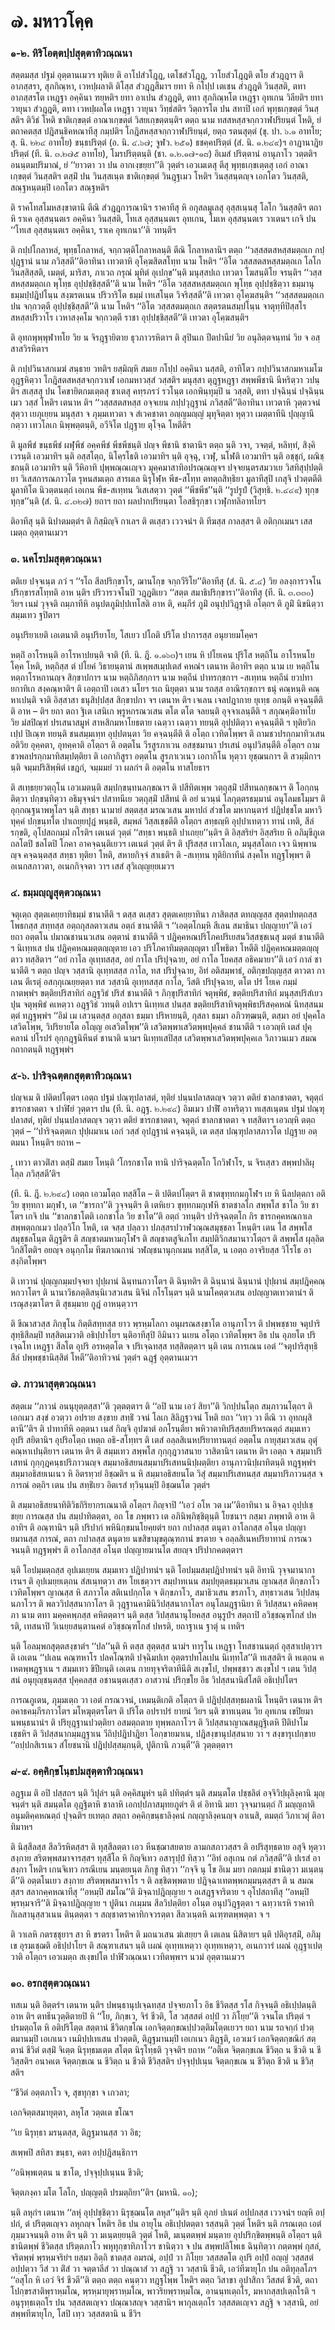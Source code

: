 <h1>๗. มหาวโคฺค</h1>
<h3>๑-๒. หิริโอตฺตปฺปสุตฺตาทิวณฺณนา</h3>
<p> สตฺตมสฺส  ปฐมํ อุตฺตานเมวฯ ทุติเย ติ อาโปสํวโฎฺฎ, เตโชสํวโฎฺฎ, วาโยสํวโฎฺฎติ ตโย สํวฎฺฎาฯ ติ อาภสฺสรา, สุภกิณฺหา, เวหปฺผลาติ ติโสฺส สํวฎฺฎสีมาฯ ยทา หิ กโปฺป เตเชน สํวฎฺฎติ วินสฺสติ, ตทา อาภสฺสรโต เหฎฺฐา อคฺคินา ฑยฺหติฯ ยทา อาเปน สํวฎฺฎติ, ตทา สุภกิณฺหโต เหฎฺฐา อุทเกน วิลียติฯ ยทา วายุนา สํวฎฺฎติ, ตทา เวหปฺผลโต เหฎฺฐา วายุนา วิทฺธํสติฯ วิตฺถารโต ปน สทาปิ เอกํ พุทฺธเกฺขตฺตํ วินสฺสติฯ  ติวิธํ โหติ ชาติเกฺขตฺตํ อาณาเกฺขตฺตํ  วิสยเกฺขตฺตนฺติฯ ตตฺถ  นาม ทสสหสฺสจกฺกวาฬปริยนฺตํ โหติ, ยํ ตถาคตสฺส ปฎิสนฺธิคหณาทีสุ กมฺปติฯ  โกฎิสหสฺสจกฺกวาฬปริยนฺตํ, ยตฺถ รตนสุตฺตํ (ขุ. ปา. ๖.๑ อาทโย; สุ. นิ. ๒๒๔ อาทโย) ขนฺธปริตฺตํ (อ. นิ. ๔.๖๗; จูฬว. ๒๕๑) ธชคฺคปริตฺตํ (สํ. นิ. ๑.๒๔๙)ฯ อาฎานาฎิยปริตฺตํ (ที. นิ. ๓.๒๗๕ อาทโย), โมรปริตฺตนฺติ (ชา. ๑.๒.๑๗-๑๘) อิเมสํ ปริตฺตานํ อานุภาโว วตฺตติฯ  อนนฺตมปริมาณํ, ยํ ‘‘ยาวตา วา ปน อากเงฺขยฺยา’’ติ วุตฺตํฯ เอวเมเตสุ ตีสุ พุทฺธเกฺขเตฺตสุ เอกํ อาณาเกฺขตฺตํ วินสฺสติฯ ตสฺมิํ ปน วินสฺสเนฺต ชาติเกฺขตฺตํ วินฎฺฐเมว โหติฯ วินสฺสนฺตญฺจ เอกโตว วินสฺสติ, สณฺฐหนฺตมฺปิ เอกโตว สณฺฐหติฯ</p>


<p>ติ ราคโทสโมหสงฺขาตานิ ตีณิ สํวฎฺฎการณานิฯ ราคาทีสุ หิ อกุสลมูเลสุ อุสฺสเนฺนสุ โลโก วินสฺสติฯ ตถา หิ ราเค อุสฺสนฺนตเร อคฺคินา วินสฺสติ, โทเส อุสฺสนฺนตเร อุทเกน, โมเห อุสฺสนฺนตเร วาเตนฯ เกจิ ปน ‘‘โทเส อุสฺสนฺนตเร อคฺคินา, ราเค อุทเกนา’’ติ วทนฺติฯ</p>


<p>ติ กปฺปโกลาหลํ, พุทฺธโกลาหลํ, จกฺกวตฺติโกลาหลนฺติ ตีณิ โกลาหลานิฯ ตตฺถ ‘‘วสฺสสตสหสฺสมตฺถเก กปฺปุฎฺฐานํ นาม ภวิสฺสตี’’ติอาทินา เทวตาหิ อุโคฺฆสิตสโทฺท  นาม โหติฯ ‘‘อิโต วสฺสสตสหสฺสมตฺถเก โลโก วินสฺสิสฺสติ, เมตฺตํ, มาริสา, ภาเวถ กรุณํ มุทิตํ อุเปกฺข’’นฺติ มนุสฺสปเถ เทวตา โฆสนฺติโย จรนฺติฯ ‘‘วสฺสสหสฺสมตฺถเก  พุโทฺธ อุปฺปชฺชิสฺสตี’’ติ  นาม โหติฯ ‘‘อิโต วสฺสสหสฺสมตฺถเก พุโทฺธ อุปฺปชฺชิตฺวา ธมฺมานุธมฺมปฺปฎิปโนฺน สงฺฆรตเนน ปริวาริโต ธมฺมํ เทเสโนฺต วิจริสฺสตี’’ติ เทวตา อุโคฺฆสนฺติฯ ‘‘วสฺสสตมตฺถเก ปน จกฺกวตฺตี อุปฺปชฺชิสฺสตี’’ติ  นาม โหติฯ ‘‘อิโต วสฺสสตมตฺถเก สตฺตรตนสมฺปโนฺน จาตุทฺทีปิสฺสโร สหสฺสปริวาโร เวหาสงฺคโม จกฺกวตฺตี ราชา อุปฺปชฺชิสฺสตี’’ติ เทวตา อุโคฺฆสนฺติฯ</p>


<p>ติ อุทกพุพฺพุฬาทโย วิย น จิรฎฺฐายิตาย ธุวภาวรหิตาฯ ติ สุปินเก ปีตปานียํ วิย อนุลิตฺตจนฺทนํ วิย จ อสฺสาสวิรหิตาฯ</p>


<p>ติ  กปฺปวินาสกเมฆํ สนฺธาย วทติฯ ยสฺมิญฺหิ สมเย กโปฺป อคฺคินา นสฺสติ, อาทิโตว กปฺปวินาสกมหาเมโฆ อุฎฺฐหิตฺวา โกฎิสตสหสฺสจกฺกวาเฬ เอกมหาวสฺสํ วสฺสติฯ มนุสฺสา ตุฎฺฐหฎฺฐา สพฺพพีชานิ นีหริตฺวา วปนฺติฯ สเสฺสสุ ปน โคขายิตกมเตฺตสุ ชาเตสุ คทฺรภรวํ รวโนฺต เอกพินฺทุมฺปิ น วสฺสติ, ตทา ปจฺฉินฺนํ ปจฺฉินฺนเมว วสฺสํ โหติฯ เตนาห ติฯ ‘‘วสฺสสตสหสฺส อจฺจเยน กปฺปวุฎฺฐานํ ภวิสฺสตี’’ติอาทินา เทวตาหิ วุตฺตวจนํ สุตฺวา เยภุเยฺยน มนุสฺสา จ ภุมฺมเทวตา จ สํเวคชาตา อญฺญมญฺญํ มุทุจิตฺตา หุตฺวา เมตฺตาทีนิ ปุญฺญานี กตฺวา เทวโลเก นิพฺพตฺตนฺติ, อวีจิโต ปฎฺฐาย ตุโจฺฉ โหตีติฯ</p>


<p>ติ มูลพีชํ ขนฺธพีชํ ผฬุพีชํ อคฺคพีชํ พีชพีชนฺติ ปญฺจ พีชานิ ชาตานิฯ ตตฺถ นฺติ วจา, วจตฺตํ, หลิทฺทํ, สิงฺคิเวรนฺติ เอวมาทิฯ นฺติ อสฺสโตฺถ, นิโคฺรโธติ เอวมาทิฯ นฺติ อุจฺฉุ, เวฬุ, นโฬติ เอวมาทิฯ นฺติ อชฺชุกํ, ผณิชฺชกนฺติ เอวมาทิฯ นฺติ วีหิอาทิ ปุพฺพณฺณเญฺจว มุคฺคมาสาทิอปรณฺณญฺจฯ ปจฺจยนฺตรสมวาเย วิสทิสุปฺปตฺติยา วิเสสการณภาวโต รุหนสมเตฺถ สารผเล นิรุโฬฺห พีช-สโทฺท ตทตฺถสิทฺธิยา มูลาทีสุปิ เกสุจิ ปวตฺตตีติ มูลาทิโต นิวตฺตนตฺถํ เอเกน พีช-สเทฺทน วิเสเสตฺวา วุตฺตํ ‘‘พีชพีช’’นฺติ ‘‘รูปรูปํ (วิสุทฺธิ. ๒.๔๔๙) ทุกฺขทุกฺข’’นฺติ (สํ. นิ. ๔.๓๒๗) ยถาฯ ยถา ผลปากปริยนฺตา โอสธิรุกฺขา เวฬุกทลิอาทโยฯ</p>


<p>ติอาทีสุ นฺติ นิปาตมตฺตํฯ ติ กิสฺมิญฺจิ กาเลฯ ติ ตเสฺสว  เววจนํฯ ติ ทีฆสฺส กาลสฺสฯ ติ อติกฺกเมนฯ เสสเมตฺถ อุตฺตานเมวฯ</p>

</p>


<h3>๓. นคโรปมสุตฺตวณฺณนา</h3>
<p> ตติเย ปจฺจเนฺต ภวํ ฯ ‘‘รโถ สีลปริกฺขาโร, ฌานโกฺข จกฺกวีริโย’’ติอาทีสุ (สํ. นิ. ๕.๔) วิย อลงฺการวจโน ปริกฺขารสโทฺทติ อาห นฺติฯ ปริวารวจโนปิ วฎฺฎติเยว ‘‘สตฺต สมาธิปริกฺขารา’’ติอาทีสุ  (ที. นิ. ๓.๓๓๐) วิยฯ เนมํ วุจฺจติ ถมฺภาทีหิ อนุปตภูมิปฺปเทโสติ อาห ติ, คมฺภีรํ ภูมิํ อนุปฺปวิฎฺฐาติ อโตฺถฯ ติ ภูมิํ นิขนิตฺวา สมฺมเทว ฐปิตาฯ</p>


<p>อนุปริยาเยติ เอเตนาติ อนุปริยาโย, โสเยว ปโถติ  ปริโต ปาการสฺส อนุยายมโคฺคฯ</p>


<p>หตฺถิํ อาโรหนฺติ อาโรหาปยนฺติ จาติ  (ที. นิ. ฎี. ๑.๑๖๓)ฯ เยน หิ ปโยเคน ปุริโส หตฺถิโน อาโรหนโยโคฺค โหติ, หตฺถิสฺส ตํ ปโยคํ วิธายนฺตานํ สเพฺพสเมฺปเตสํ คหณํฯ เตนาห ติอาทิฯ ตตฺถ  นาม เย หตฺถิโน หตฺถาโรหกานญฺจ สิกฺขาปกาฯ  นาม หตฺถิภิสกฺกาฯ  นาม หตฺถีนํ ปาทรกฺขกาฯ -สเทฺทน หตฺถีนํ ยวปทายกาทิเก สงฺคณฺหาติฯ ติ เอตฺถาปิ เอเสว นโยฯ รเถ นิยุตฺตา  นาม รถสฺส อาณิรกฺขกาฯ ธนุํ คณฺหนฺติ คณฺหาเปนฺติ จาติ  อิสฺสาสา ธนุสิปฺปสฺส สิกฺขาปกา จฯ เตนาห ติฯ เจเลน เจลปฎากาย ยุเทฺธ อกนฺติ คจฺฉนฺตีติ ติ อาห – ติฯ ยถา ตถา ฐิเต เสนิเก พฺรูหกรณวเสน ตโต ตโต จลยนฺติ อุจฺจาเลนฺตีติ ฯ สกุณคฺฆิอาทโย วิย มํสปิณฺฑํ ปรเสนาสมูหํ สาหสิกมหาโยธตาย เฉตฺวา เฉตฺวา ทยนฺติ อุปฺปติตฺวา คจฺฉนฺตีติ ฯ ทุติยวิกเปฺป ปิเณฺฑ ทยนฺติ ชนสมฺมเทฺท อุปฺปตนฺตา วิย คจฺฉนฺตีติ ติ อโตฺถ เวทิตโพฺพฯ ติ ถามชวปรกฺกมาทิวเสน อติวิย อุคฺคตา, อุทคฺคาติ อโตฺถฯ ติ อตฺตโน  วีรสูรภาเวน อสชฺชมานา ปรเสนํ อนุปวิสนฺตีติ อโตฺถฯ ถามชวพลปรกฺกมาทิสมฺปตฺติยา ติ เอกากิสูรา อตฺตโน สูรภาเวเนว เอกากิโน หุตฺวา ยุชฺฌนกาฯ ติ สวมฺมิกาฯ นฺติ จมฺมปริสิพฺพิตํ เขฎกํ, จมฺมมยํ วา ผลกํฯ ติ อตฺตโน ทาสโยธาฯ</p>


<p>ติ สเทฺธยฺยวตฺถุโน เอวเมตนฺติ สมฺปกฺขนฺทนลกฺขณาฯ ติ ปสีทิตเพฺพ วตฺถุสฺมิํ ปสีทนลกฺขณาฯ ติ  โอกฺกนฺติตฺวา ปกฺขนฺทิตฺวา อธิมุจฺจนํฯ ปสาทนีเย วตฺถุสฺมิํ ปสีทนํ ติ อยํ นวนฺนํ โลกุตฺตรธมฺมานํ อนุโลมธโมฺมฯ ติ อุกฺกณฺฐนาพหุโลฯ นฺติ สทฺธา นามายํ สตฺตสฺส มรณวเสน มหาปถํ สํวชโต มหากนฺตารํ ปฎิปชฺชโต มหาวิทุคฺคํ ปกฺขนฺทโต ปาเถยฺยปุฎํ พนฺธติ, สมฺพลํ วิสฺสเชฺชตีติ อโตฺถฯ สทฺธญฺหิ อุปฺปาเทตฺวา ทานํ เทติ, สีลํ รกฺขติ, อุโปสถกมฺมํ กโรติฯ เตเนตํ วุตฺตํ ‘‘สทฺธา พนฺธติ ปาเถยฺย’’นฺติฯ ติ อิสฺสริยํฯ อิสฺสริเย หิ อภิมุขีภูเต ถลโตปิ ชลโตปิ โภคา อาคจฺฉนฺติเยวฯ เตเนตํ วุตฺตํ ติฯ ติ ปุริสสฺส เทวโลเก, มนุสฺสโลเก เจว นิพฺพานญฺจ คจฺฉนฺตสฺส สทฺธา ทุติยา โหติ, สหายกิจฺจํ สาเธติฯ ติ -สเทฺทน ทุติยิกาทีนํ สงฺคโห ทฎฺฐโพฺพฯ ติ อเนกสภาวตา, อเนกกิจฺจตา วาฯ เสสํ สุวิเญฺญยฺยเมวฯ</p>

</p>


<h3>๔. ธมฺมญฺญูสุตฺตวณฺณนา</h3>
<p> จตุเตฺถ สุตฺตเคยฺยาทิธมฺมํ ชานาตีติ ฯ ตสฺส ตเสฺสว สุตฺตเคยฺยาทินา ภาสิตสฺส ตทญฺญสฺส สุตฺตปทตฺถสฺส โพธกสฺส สทฺทสฺส อตฺถกุสลตาวเสน อตฺถํ ชานาตีติ ฯ ‘‘เอตฺตโกมฺหิ สีเลน สมาธินา ปญฺญายา’’ติ เอวํ ยถา อตฺตโน ปมาณชานนวเสน อตฺตานํ ชานาตีติ ฯ ปฎิคฺคหณปริโภคปริเยสนวิสฺสชฺชเนสุ มตฺตํ ชานาตีติ ฯ นิเทฺทเส ปน ปฎิคฺคหณมตฺตญฺญุตาย เอว ปริโภคาทิมตฺตญฺญุตา ปโพธิตา โหตีติ ปฎิคฺคหณมตฺตญฺญุตาว ทสฺสิตาฯ ‘‘อยํ กาโล อุเทฺทสสฺส, อยํ กาโล ปริปุจฺฉาย, อยํ กาโล โยคสฺส อธิคมายา’’ติ เอวํ กาลํ ชานาตีติ ฯ ตตฺถ ปญฺจ วสฺสานิ อุเทฺทสสฺส กาโล, ทส ปริปุจฺฉาย, อิทํ อติสมฺพาธํ, อติกฺขปญฺญสฺส ตาวตา กาเลน ตีเรตุํ อสกฺกุเณยฺยตฺตา  ทส วสฺสานิ อุเทฺทสสฺส กาโล, วีสติ ปริปุจฺฉาย, ตโต ปรํ โยเค กมฺมํ กาตพฺพํฯ ขตฺติยปริสาทิกํ  อฎฺฐวิธํ ปริสํ ชานาตีติ ฯ ภิกฺขุปริสาทิกํ จตุพฺพิธํ, ขตฺติยปริสาทิกํ มนุสฺสปริสํเยว ปุน จตุพฺพิธํ คเหตฺวา อฎฺฐวิธํ วทนฺติ อปเรฯ นิเทฺทเส ปนสฺส ขตฺติยปริสาทิจตุพฺพิธปริสคฺคหณํ นิทสฺสนมตฺตํ ทฎฺฐพฺพํฯ ‘‘อิมํ เม เสวนฺตสฺส อกุสลา ธมฺมา ปริหายนฺติ, กุสลา ธมฺมา อภิวฑฺฒนฺติ, ตสฺมา อยํ ปุคฺคโล เสวิตโพฺพ, วิปริยายโต อโญฺญ อเสวิตโพฺพ’’ติ เสวิตพฺพาเสวิตพฺพปุคฺคลํ ชานาตีติ ฯ เอวญฺหิ เตสํ ปุคฺคลานํ ปโรปรํ อุกฺกฎฺฐนิหีนตํ ชานาติ นามฯ นิเทฺทเสปิสฺส เสวิตพฺพาเสวิตพฺพปุคฺคเล วิภาวนเมว สมณกถากตนฺติ ทฎฺฐพฺพํฯ</p>

</p>


<h3>๕-๖. ปาริจฺฉตฺตกสุตฺตาทิวณฺณนา</h3>
<p> ปญฺจเม ติ ปติตปโตฺตฯ เอตฺถ ปฐมํ ปณฺฑุปลาสตํ, ทุติยํ ปนฺนปลาสตญฺจ วตฺวา ตติยํ ชาลกชาตตา, จตุตฺถํ ขารกชาตตา จ ปาฬิยํ วุตฺตาฯ  ปน  (ที. นิ. อฎฺฐ. ๒.๒๙๔) อิมเมว ปาฬิํ อาหริตฺวา ทเสฺสเนฺตน ปฐมํ ปณฺฑุปลาสตํ, ทุติยํ ปนฺนปลาสตญฺจ วตฺวา ตติยํ ขารกชาตตา, จตุตฺถํ ชาลกชาตตา จ ทสฺสิตาฯ เอวญฺหิ ตตฺถ วุตฺตํ – ‘‘ปาริจฺฉตฺตเก ปุปฺผมาเน เอกํ วสฺสํ อุปฎฺฐานํ คจฺฉนฺติ, เต ตสฺส ปณฺฑุปลาสภาวโต ปฎฺฐาย อตฺตมนา โหนฺติฯ ยถาห –</p>

, เทวา ตาวติํสา ตสฺมิํ สมเย โหนฺติ ‘โกรกชาโต ทานิ ปาริจฺฉตฺตโก โกวิฬาโร, น จิรเสฺสว สพฺพปาลิผุโลฺล ภวิสฺสตี’ติฯ</p>


<p>  (ที. นิ. ฎี. ๒.๒๙๔) เอตฺถ เอวมโตฺถ ทสฺสิโต – ติ ปติตปโตฺตฯ ติ ชาตขุทฺทกมกุโฬฯ เย หิ นีลปตฺตกา อติวิย ขุทฺทกา มกุฬา, เต ‘‘ขารกา’’ติ วุจฺจนฺติฯ ติ เตหิเยว ขุทฺทกมกุเฬหิ ชาตชาลโก สพฺพโส ชาโล วิย ชาโตฯ เกจิ ปน ‘‘ชาลกชาโตติ เอกชาโล วิย ชาโต’’ติ อตฺถํ วทนฺติฯ ปาริจฺฉตฺตโก กิร ขารกคฺคหณกาเล สพฺพตฺถกเมว ปลฺลวิโก โหติ, เต จสฺส ปลฺลวา ปภสฺสรปวาฬวณฺณสมุชฺชลา โหนฺติฯ เตน โส สพฺพโส สมุชฺชลโนฺต ติฎฺฐติฯ ติ สญฺชาตมหามกุโฬฯ ติ สญฺชาตสูจิเภโท สมฺปติวิกสมานาวโตฺถฯ ติ สพฺพโส ผุลฺลิตวิกสิโตติฯ อยญฺจ อนุกฺกโม ทีฆภาณกานํ วฬญฺชนานุกฺกเมน ทสฺสิโต, น เอตฺถ อาจริยสฺส วิโรโธ อาสงฺกิตโพฺพฯ</p>


<p>ติ เทวานํ ปุญฺญกมฺมปจฺจยา ปุปฺผานํ ฉินฺทนกวาโตฯ ติ ฉินฺทติฯ ติ ฉินฺนานํ ฉินฺนานํ ปุปฺผานํ สมฺปฎิคฺคณฺหกวาโตฯ ติ นานาวิธภตฺติสนฺนิเวสวเสน นิจินํ กโรโนฺตฯ นฺติ นามโคตฺตวเสน อปญฺญาตเทวตานํฯ ติ เรณุสงฺฆาโตฯ ติ สุธมฺมาย กูฎํ อาหนฺตฺวาฯ</p>


<p>ติ ขีณาสวสฺส ภิกฺขุโน กิตฺติสทฺทสฺส ยาว พฺรหฺมโลกา อนุผรณสงฺขาโต อานุภาโวฯ ติ ปพฺพชฺชาย จตุปาริสุทฺธิสีลมฺปิ ทสฺสิตเมวาติ อธิปฺปาโยฯ นฺติอาทีสุปิ อิมินาว นเยน อโตฺถ เวทิตโพฺพฯ อิธ ปน อุภยโต ปริเจฺฉโท เหฎฺฐา สีลโต อุปริ อรหตฺตโต จ ปริเจฺฉทสฺส ทสฺสิตตฺตาฯ นฺติ เตน การเณน เอตํ ‘‘จตุปาริสุทฺธิสีลํ ปพฺพชฺชานิสฺสิตํ โหตี’’ติอาทิวจนํ วุตฺตํฯ ฉฎฺฐํ อุตฺตานเมวฯ</p>

</p>


<h3>๗. ภาวนาสุตฺตวณฺณนา</h3>
<p> สตฺตเม   ‘‘ภาวนํ อนนุยุตฺตสฺสา’’ติ วุตฺตตฺตาฯ ติ ‘‘อปิ นาม เอวํ สิยา’’ติ วิกปฺปนโตฺถ สมฺภาวนโตฺถฯ ติ เอกเมว สงฺขํ อวตฺวา อปราย สงฺขาย สทฺธิํ วจนํ โลเก สิลิฎฺฐวจนํ โหติ ยถา ‘‘เทฺว วา  ตีณิ วา อุทกผุสิตานี’’ติฯ ติ ปาทาทีหิ อตฺตนา เนสํ กิญฺจิ อุปฆาตํ อกโรนฺติยา พหิวาตาทิปริสฺสยปริหรณตฺถํ สมฺมเทว อุปริ สยิตานิฯ อุปริอโตฺถ เหตฺถ อธิ-สโทฺทฯ ติ เตสํ อลฺลสิเนหปริยาทานตฺถํ อตฺตโน กายุสฺมาวเสน อุตุํ คณฺหาเปนฺติยาฯ เตนาห ติฯ ติ สมฺมเทว สพฺพโส กุกฺกุฎวาสนาย วาสิตานิฯ เตนาห ติฯ เอตฺถ จ สมฺมาปริเสทนํ กุกฺกุฎคนฺธปริภาวนญฺจ สมฺมาอธิสยนสมฺมาปริเสทนนิปฺผตฺติยา อานุภาวนิปฺผาทิตนฺติ ทฎฺฐพฺพํฯ สมฺมาอธิสยเนเนว หิ อิตรทฺวยํ อิชฺฌติฯ น หิ สมฺมาอธิสยนโต วิสุํ สมฺมาปริเสทนสฺส สมฺมาปริภาวนสฺส จ การณํ อตฺถิฯ เตน ปน สทฺธิํเยว อิตเรสํ ทฺวินฺนมฺปิ อิชฺฌนโต วุตฺตํฯ</p>


<p>ติ สมฺมาอธิสยนาทิติวิธกิริยากรเณนาติ อโตฺถฯ กิญฺจาปิ ‘‘เอวํ อโห วต เม’’ติอาทินา น อิจฺฉา อุปฺปเชฺชยฺย การณสฺส ปน สมฺปาทิตตฺตา, อถ โข ภพฺพาว เต อภินิพฺภิชฺชิตุนฺติ โยชนาฯ กสฺมา ภพฺพาติ อาห ติอาทิฯ ติ อณฺฑานิฯ นฺติ ปริปากํ พหินิกฺขมนโยคฺยตํฯ ยถา กปาลสฺส ตนุตา อาโลกสฺส อโนฺต ปญฺญายมานสฺส การณํ, ตถา กปาลสฺส ตนุตาย นขสิขามุขตุณฺฑกานํ ขรตาย จ อลฺลสิเนหปริยาทานํ การณวจนนฺติ ทฎฺฐพฺพํฯ ติ อาโลกสฺส อโนฺต ปญฺญายมานโต สยญฺจ ปริปากคตตฺตาฯ</p>


<p>นฺติ โอปมฺมตฺถสฺส อุปเมเยฺยน สมฺมเทว ปฎิปาทนํฯ นฺติ โอปมฺมสมฺปฎิปาทนํฯ นฺติ อิทานิ วุจฺจมานากาเรนฯ ติ อุปเมยฺยเตฺถน สํสเนฺทตฺวา สห โยเชตฺวาฯ สมฺปาทเนน สมฺปยุตฺตธมฺมวเสน ญาณสฺส ติกฺขภาโว เวทิตโพฺพฯ ญาณสฺส หิ สภาวโต สติเนปกฺกโต จ ติกฺขภาโว, สมาธิวเสน ขรภาโว, สทฺธาวเสน วิปฺปสนฺนภาโวฯ ติ พลววิปสฺสนากาโลฯ ติ  วุฎฺฐานคามินิวิปสฺสนากาโลฯ อนุโลมฎฺฐานิยา หิ วิปสฺสนา คหิตคพฺภา นาม ตทา มคฺคคพฺภสฺส คหิตตฺตาฯ นฺติ ตสฺส วิปสฺสนานุโยคสฺส อนุรูปํฯ สตฺถาปิ อวิชฺชณฺฑโกสํ ปหรติ, เทสนาปิ วิเนยฺยสนฺตานคตํ อวิชฺชณฺฑโกสํ ปหรติ, ยถาฐาเน ฐาตุํ น เทติฯ</p>


<p>นฺติ โอลมฺพกสุตฺตสงฺขาตํฯ ‘‘ปล’’นฺติ หิ ตสฺส สุตฺตสฺส นามํฯ  ทารุโน เหฎฺฐา โทสชานนตฺถํ อุสฺสาเปตฺวาฯ ติ เอเตน ‘‘ปเลน คณฺฑหาโร ปลคโณฺฑติ ปจฺฉิมปเท อุตฺตรปทโลเปน นิเทฺทโส’’ติ ทเสฺสติฯ ติ หเตฺถน คเหตพฺพฎฺฐาเน ฯ สมฺมเทว ขิปียนฺติ เอเตน กายทุจฺจริตาทีนีติ สเงฺขโป, ปพฺพชฺชาว สเงฺขโป ฯ เตน วิปสฺสนํ อนุยุญฺชนฺตสฺส ปุคฺคลสฺส อชานนฺตเสฺสว อาสวานํ ปริกฺขโย อิธ วิปสฺสนานิสํโสติ อธิเปฺปโตฯ</p>


<p> การณภูเตน, ภุมฺมเตฺถ วา เอตํ กรณวจนํ, เหมนฺติเกติ อโตฺถฯ ติ ปฎิปฺปสฺสทฺธผลานิ โหนฺติฯ เตนาห ติฯ  อคาธคมฺภีรภาวโตฯ  มโหฆุตฺตรโตฯ ติ ปริโต อปราปรํ ยายนํ วิยฯ นฺติ ขาทเนฺตน วิย อุทเกน เขปิยมานพนฺธนานํฯ ติ ปริยุฎฺฐานปวตฺติยา อสมตฺถตาย ทุพฺพลภาโวฯ ติ วิปสฺสนาญาณสมุฎฺฐิเตหิ ปีติปาโมเชฺชหิฯ ติ วิปสฺสนากมฺมฎฺฐาเน วีถิปฺปฎิปาฎิยา โอกฺขายมาเน, ปฎิสงฺขานุปสฺสนาย วา ฯ สงฺขารุเปกฺขาย  ‘‘อปฺปกสิเรเนว สํโยชนานิ ปฎิปฺปสฺสมฺภนฺติ, ปูติกานิ ภวนฺตี’’ติ วุตฺตตฺตาฯ</p>

</p>


<h3>๘-๙. อคฺคิกฺขโนฺธปมสุตฺตาทิวณฺณนา</h3>
<p> อฎฺฐเม ติ อปิ ปสฺสถฯ นฺติ วิปุลํฯ นฺติ อคฺคิสมูหํฯ นฺติ ปทิตฺตํฯ นฺติ สมนฺตโต ปชฺชลิตํ อจฺจิวิปฺผุลิงฺคานิ  มุญฺจนฺตํฯ นฺติ สมนฺตโต อุฎฺฐิตาหิ ชาลาหิ เอกปฺปภาสมุทยภูตํฯ ติ ตํ อิทานิ มยา วุจฺจมานตฺถํ กิํ มญฺญถาติ อนุมติคฺคหณตฺถํ ปุจฺฉติฯ ยเทตฺถ สตฺถา อคฺคิกฺขนฺธาลิงฺคนํ กญฺญาลิงฺคนญฺจ อาเนสิ, ตมตฺถํ วิภาเวตุํ ติอาทิมาหฯ</p>


<p>ติ นิสฺสีลสฺส สีลวิรหิตสฺสฯ ติ ทุสฺสีลตฺตา เอว หีนชฺฌาสยตาย ลามกสภาวสฺสฯ ติ อปริสุทฺธตาย อสุจิ หุตฺวา สงฺกาย สริตพฺพสมาจารสฺสฯ ทุสฺสีโล หิ กิญฺจิเทว อสารุปฺปํ ทิสฺวา ‘‘อิทํ อสุเกน กตํ ภวิสฺสตี’’ติ ปเรสํ อาสงฺกา โหติฯ เกนจิเทว กรณีเยน มนฺตยเนฺต ภิกฺขู ทิสฺวา ‘‘กจฺจิ นุ โข อิเม มยา กตกมฺมํ ชานิตฺวา มเนฺตนฺตี’’ติ อตฺตโนเยว สงฺกาย สริตพฺพสมาจาโร ฯ ติ ลชฺชิตพฺพตาย ปฎิจฺฉาเทตพฺพกมฺมนฺตสฺสฯ ติ น สมณสฺสฯ สลากคฺคหณาทีสุ ‘‘อหมฺปิ สมโณ’’ติ มิจฺฉาปฎิญฺญาย ฯ อเสฎฺฐจาริตาย ฯ อุโปสถาทีสุ ‘‘อหมฺปิ พฺรหฺมจารี’’ติ มิจฺฉาปฎิญฺญาย ฯ ปูตินา กเมฺมน สีลวิปตฺติยา อโนฺต อนุปวิฎฺฐตฺตา ฯ ฉทฺวาเรหิ ราคาทิกิเลสานุสฺสวเนน ตินฺตตฺตา ฯ สญฺชาตราคาทิกจวรตฺตา สีลวเนฺตหิ ฉเฑฺฑตพฺพตฺตา จ ฯ</p>


<p>ติ วาเลหิ กตรชฺชุยาฯ สา หิ ขรตรา โหติฯ ติ มถนวเสน ฆํเสยฺยฯ ติ เตเลน นิสิตายฯ นฺติ ปติอุรสฺมิํ, อภิมุเข อุรมเชฺฌติ อธิปฺปาโยฯ ติ สณฺฑาเสนฯ นฺติ เผณํ อุเทฺทเหตฺวา อุเทฺทเหตฺวา, อเนกวารํ เผณํ อุฎฺฐาเปตฺวาติ อโตฺถฯ เอวเมตฺถ สเงฺขปโต ปาฬิวณฺณนา เวทิตพฺพาฯ นวมํ อุตฺตานเมวฯ</p>

</p>


<h3>๑๐. อรกสุตฺตวณฺณนา</h3>
<p> ทสเม นฺติ อิตฺตรํฯ เตนาห นฺติฯ ปพนฺธานุปเจฺฉทสฺส ปจฺจยภาโว อิธ ชีวิตสฺส รโส กิจฺจนฺติ อธิเปฺปตนฺติ อาห  ติฯ ตทธีนวุตฺติตายปิ หิ ‘‘โย, ภิกฺขเว, จิรํ ชีวติ, โส วสฺสสตํ อปฺปํ วา ภิโยฺย’’ติ วจนโต ปริตฺตํ ฯ ปรมตฺถโต หิ อติปริโตฺต สตฺตานํ ชีวิตกฺขโณ เอกจิตฺตกฺขณปฺปวตฺติมโตฺตเยวฯ ยถา นาม รถจกฺกํ ปวตฺตมานมฺปิ เอเกเนว เนมิปฺปเทเสน ปวตฺตติ, ติฎฺฐมานมฺปิ เอเกเนว ติฎฺฐติ, เอวเมวํ เอกจิตฺตกฺขณิกํ สตฺตานํ ชีวิตํ ตสฺมิํ จิเตฺต นิรุทฺธมเตฺต สโตฺต นิรุโทฺธติ วุจฺจติฯ ยถาห ‘‘อตีเต จิตฺตกฺขเณ ชีวิตฺถ น ชีวติ น ชีวิสฺสติฯ อนาคเต จิตฺตกฺขเณ น ชีวิตฺถ น ชีวติ ชีวิสฺสติฯ ปจฺจุปฺปเนฺน จิตฺตกฺขเณ น ชีวิตฺถ ชีวติ น ชีวิสฺสติฯ</p>


<p>
‘‘ชีวิตํ อตฺตภาโว จ, สุขทุกฺขา จ เกวลา;  
  
เอกจิตฺตสมายุตฺตา, ลหุโส วตฺตเต ขโณฯ  
</p>
  
<p>
‘‘เย  
นิรุทฺธา มรนฺตสฺส, ติฎฺฐมานสฺส วา อิธ;  
  
สเพฺพปิ สทิสา ขนฺธา, คตา อปฺปฎิสนฺธิกาฯ  
</p>
  
<p>
‘‘อนิพฺพเตฺตน น ชาโต, ปจฺจุปฺปเนฺนน ชีวติ;  
  
จิตฺตภงฺคา มโต โลโก, ปญฺญตฺติ ปรมตฺถิยา’’ติฯ (มหานิ. ๑๐);  
</p>
  
<p>นฺติ ลหุกํฯ เตนาห ‘‘ลหุํ อุปฺปชฺชิตฺวา นิรุชฺฌนโต ลหุส’’นฺติฯ นฺติ อุภยํ ปเนตํ อปฺปกสฺส เววจนํฯ ยญฺหิ อปฺปกํ, ตํ ปริตฺตเญฺจว ลหุกญฺจ โหติฯ อิธ ปน อายุโน อธิเปฺปตตฺตา รสฺสนฺติ วุตฺตํ โหติฯ นฺติ กรณเตฺถ เอตํ ภุมฺมวจนนฺติ อาห ติฯ นฺติ วา มเนฺตยฺยนฺติ วุตฺตํ โหติ, มเนฺตตพฺพํ มนฺตาย อุปปริกฺขิตพฺพนฺติ อโตฺถฯ นฺติ ชานิตพฺพํ ชีวิตสฺส ปริตฺตภาโว พหุทุกฺขาทิภาโวฯ ชานิตฺวา จ ปน สพฺพปลิโพเธ ฉินฺทิตฺวา กตฺตพฺพํ กุสลํ, จริตพฺพํ พฺรหฺมจริยํฯ ยสฺมา อิตฺถิ ชาตสฺส อมรณํ, อปฺปํ วา ภิโยฺย วสฺสสตโต อุปริ อปฺปํ อญฺญํ วสฺสสตํ อปฺปตฺวา วีสํ วา ติํสํ วา จตฺตาลีสํ วา ปณฺณาสํ วา สฎฺฐิ วา วสฺสานิ ชีวติ, เอวํทีฆายุโก ปน อติทุลฺลโภฯ ‘‘อสุโก หิ เอวํ จิรํ ชีวตี’’ติ ตตฺถ ตตฺถ คนฺตฺวา ทฎฺฐโพฺพ โหติฯ ตตฺถ วิสาขา อุปาสิกา วีสสตํ ชีวติ, ตถา โปกฺขรสาติพฺราหฺมโณ, พฺรหฺมายุพฺราหฺมโณ, พาวริยพฺราหฺมโณ, อานนฺทเตฺถโร, มหากสฺสปเตฺถโรติ ฯ อนุรุทฺธเตฺถโร ปน วสฺสสตเญฺจว ปณฺณาสญฺจ วสฺสานิฯ พากุลเตฺถโร วสฺสสตเญฺจว สฎฺฐิ จ วสฺสานิ, อยํ สพฺพทีฆายุโก, โสปิ เทฺว วสฺสสตานิ น ชีวิฯ</p>

</p>

</p>





